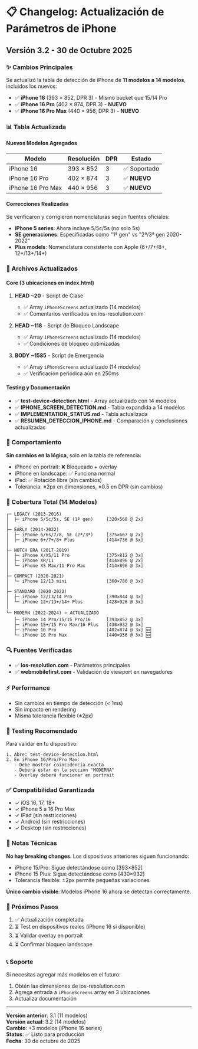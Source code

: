 # 📋 Changelog: Actualización de Parámetros de iPhone

## Versión 3.2 - 30 de Octubre 2025

### ✨ Cambios Principales

Se actualizó la tabla de detección de iPhone de **11 modelos a 14 modelos**, incluidos los nuevos:

- ✅ **iPhone 16** (393 × 852, DPR 3) - Mismo bucket que 15/14 Pro
- ✅ **iPhone 16 Pro** (402 × 874, DPR 3) - **NUEVO**
- ✅ **iPhone 16 Pro Max** (440 × 956, DPR 3) - **NUEVO**

### 📊 Tabla Actualizada

#### Nuevos Modelos Agregados

| Modelo | Resolución | DPR | Estado |
|--------|------------|-----|--------|
| iPhone 16 | 393 × 852 | 3 | ✅ Soportado |
| iPhone 16 Pro | 402 × 874 | 3 | ✅ **NUEVO** |
| iPhone 16 Pro Max | 440 × 956 | 3 | ✅ **NUEVO** |

#### Correcciones Realizadas

Se verificaron y corrigieron nomenclaturas según fuentes oficiales:

- **iPhone 5 series**: Ahora incluye 5/5c/5s (no solo 5s)
- **SE generaciones**: Especificadas como "1ª gen" vs "2ª/3ª gen 2020-2022"
- **Plus models**: Nomenclatura consistente con Apple (6+/7+/8+, 12+/13+/14+)

### 🔧 Archivos Actualizados

#### Core (3 ubicaciones en index.html)

1. **HEAD ~20** - Script de Clase
   - ✅ Array `iPhoneScreens` actualizado (14 modelos)
   - ✅ Comentarios verificados en ios-resolution.com

2. **HEAD ~118** - Script de Bloqueo Landscape
   - ✅ Array `iPhoneScreens` actualizado (14 modelos)
   - ✅ Condiciones de bloqueo optimizadas

3. **BODY ~1585** - Script de Emergencia
   - ✅ Array `iPhoneScreens` actualizado (14 modelos)
   - ✅ Verificación periódica aún en 250ms

#### Testing y Documentación

- ✅ **test-device-detection.html** - Array actualizado con 14 modelos
- ✅ **IPHONE_SCREEN_DETECTION.md** - Tabla expandida a 14 modelos
- ✅ **IMPLEMENTATION_STATUS.md** - Tabla actualizada
- ✅ **RESUMEN_DETECCION_IPHONE.md** - Comparación y conclusiones actualizadas

### 🎯 Comportamiento

**Sin cambios en la lógica**, solo en la tabla de referencia:

- iPhone en portrait: ❌ Bloqueado + overlay
- iPhone en landscape: ✅ Funciona normal
- iPad: ✅ Rotación libre (sin cambios)
- Tolerancia: ±2px en dimensiones, ±0.5 en DPR (sin cambios)

### 📱 Cobertura Total (14 Modelos)

```text
┌─ LEGACY (2013-2016)
│  ├─ iPhone 5/5c/5s, SE (1ª gen)     [320×568 @ 2x]
│
├─ EARLY (2014-2022)
│  ├─ iPhone 6/6s/7/8, SE (2ª/3ª)     [375×667 @ 2x]
│  ├─ iPhone 6+/7+/8+ Plus            [414×736 @ 3x]
│
├─ NOTCH ERA (2017-2019)
│  ├─ iPhone X/XS/11 Pro              [375×812 @ 3x]
│  ├─ iPhone XR/11                    [414×896 @ 2x]
│  └─ iPhone XS Max/11 Pro Max        [414×896 @ 3x]
│
├─ COMPACT (2020-2021)
│  └─ iPhone 12/13 mini               [360×780 @ 3x]
│
├─ STANDARD (2020-2022)
│  ├─ iPhone 12/13/14 Pro             [390×844 @ 3x]
│  └─ iPhone 12+/13+/14+ Plus         [428×926 @ 3x]
│
└─ MODERN (2022-2024) ⭐ ACTUALIZADO
   ├─ iPhone 14 Pro/15/15 Pro/16      [393×852 @ 3x]
   ├─ iPhone 15+/15 Pro Max/16 Plus   [430×932 @ 3x]
   ├─ iPhone 16 Pro                   [402×874 @ 3x] 🆕
   └─ iPhone 16 Pro Max               [440×956 @ 3x] 🆕
```

### 🔍 Fuentes Verificadas

- ✅ **ios-resolution.com** - Parámetros principales
- ✅ **webmobilefirst.com** - Validación de viewport en navegadores

### ⚡ Performance

- Sin cambios en tiempo de detección (< 1ms)
- Sin impacto en rendering
- Misma tolerancia flexible (±2px)

### 🧪 Testing Recomendado

Para validar en tu dispositivo:

```text
1. Abre: test-device-detection.html
2. En iPhone 16/Pro/Pro Max:
   - Debe mostrar coincidencia exacta
   - Deberá estar en la sección "MODERNA"
   - Overlay deberá funcionar en portrait
```

### ✅ Compatibilidad Garantizada

- ✓ iOS 16, 17, 18+
- ✓ iPhone 5 a 16 Pro Max
- ✓ iPad (sin restricciones)
- ✓ Android (sin restricciones)
- ✓ Desktop (sin restricciones)

### 📝 Notas Técnicas

**No hay breaking changes**. Los dispositivos anteriores siguen funcionando:

- iPhone 15/Pro: Sigue detectándose como [393×852]
- iPhone 15 Plus: Sigue detectándose como [430×932]
- Tolerancia flexible: ±2px permite pequeñas variaciones

**Único cambio visible**: Modelos iPhone 16 ahora se detectan correctamente.

### 🚀 Próximos Pasos

1. ✅ Actualización completada
2. ⏳ Test en dispositivos reales (iPhone 16 si disponible)
3. ⏳ Validar overlay en portrait
4. ⏳ Confirmar bloqueo landscape

### 📞 Soporte

Si necesitas agregar más modelos en el futuro:

1. Obtén las dimensiones de ios-resolution.com
2. Agrega entrada a `iPhoneScreens` array en 3 ubicaciones
3. Actualiza documentación

---

**Versión anterior**: 3.1 (11 modelos)  
**Versión actual**: 3.2 (14 modelos)  
**Cambio**: +3 modelos (iPhone 16 series)  
**Status**: ✅ Listo para producción  
**Fecha**: 30 de octubre de 2025
